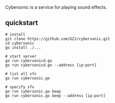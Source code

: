 Cybersonic is a service for playing sound effects.

## quickstart
```shell
# install
git clone https://github.com/GZJ/cybersonic.git 
cd cybersonic
go install ./...

# start server
go run cybersonicd.go
go run cybersonicd.go --address [ip:port]

# list all sfx
go run cybersonic.go

# specify sfx
go run cybersonic.go beep
go run cybersonic.go beep --address [ip:port]
```
